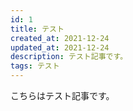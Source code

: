 ```yaml
---
id: 1
title: テスト
created_at: 2021-12-24
updated_at: 2021-12-24
description: テスト記事です。
tags: テスト
---
```


こちらはテスト記事です。
